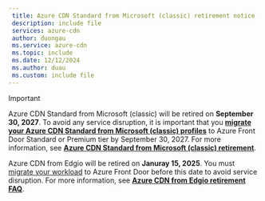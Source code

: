 ```yaml
---
 title: Azure CDN Standard from Microsoft (classic) retirement notice
 description: include file
 services: azure-cdn
 author: duongau
 ms.service: azure-cdn
 ms.topic: include
 ms.date: 12/12/2024
 ms.author: duau
 ms.custom: include file
---
```


> [!IMPORTANT]
> Azure CDN Standard from Microsoft (classic) will be retired on **September 30, 2027**. To avoid any service disruption, it is important that you [**migrate your Azure CDN Standard from Microsoft (classic) profiles**](../articles/cdn/migrate-tier.md) to Azure Front Door Standard or Premium tier by September 30, 2027. For more information, see [**Azure CDN Standard from Microsoft (classic) retirement**](https://azure.microsoft.com/updates/v2/Azure-CDN-Standard-from-Microsoft-classic-will-be-retired-on-30-September-2027).
>
> Azure CDN from Edgio will be retired on **Januray 15, 2025**. You must [migrate your workload](../articles/frontdoor/migrate-cdn-to-front-door.md) to Azure Front Door before this date to avoid service disruption. For more information, see [**Azure CDN from Edgio retirement FAQ**](../articles/cdn/edgio-retirement-faq.md).